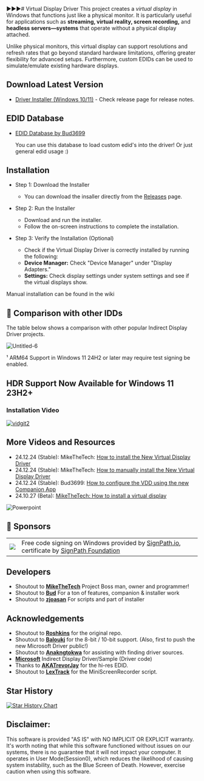 ▶️▶️▶️# Virtual Display Driver
This project creates a _virtual display_ in Windows that functions just like a physical monitor. It is particularly useful for applications such as **streaming, virtual reality, screen recording,** and **headless servers—systems** that operate without a physical display attached. 

Unlike physical monitors, this virtual display can support resolutions and refresh rates that go beyond standard hardware limitations, offering greater flexibility for advanced setups. Furthermore, custom EDIDs can be used to simulate/emulate existing hardware displays.

## Download Latest Version

- [Driver Installer (Windows 10/11)](https://github.com/VirtualDisplay/Virtual-Display-Driver/releases) - Check release page for release notes.

## EDID Database
- [EDID Database by Bud3699](https://edid.mikethetech.com/)

  You can use this database to load custom edid's into the driver! Or just general edid usage :) 

## Installation

- Step 1: Download the Installer
   - You can download the insaller directly from the [Releases](https://github.com/VirtualDisplay/Virtual-Display-Driver/releases) page.

- Step 2: Run the Installer
   - Download and run the installer.
   - Follow the on-screen instructions to complete the installation.

- Step 3: Verify the Installation (Optional)
   - Check if the Virtual Display Driver is correctly installed by running the following:
   - **Device Manager:** Check "Device Manager" under "Display Adapters."
   - **Settings:** Check display settings under system settings and see if the virtual displays show.

Manual installation can be found in the wiki

## 🤔 Comparison with other IDDs

The table below shows a comparison with other popular Indirect Display Driver
projects.

![Untitled-6](https://github.com/user-attachments/assets/98ccb915-5a94-42f9-818b-213ceef4c3ac)

¹ ARM64 Support in Windows 11 24H2 or later may require test signing be enabled.

## HDR Support Now Available for Windows 11 23H2+ 

### Installation Video

[![vidgit2](https://github.com/user-attachments/assets/f9135092-55dc-4311-bc9a-ebbbfbe60a85)](https://youtu.be/Oz_cfbfUx0E)

## More Videos and Resources
- 24.12.24 (Stable): MikeTheTech: [How to install the New Virtual Display Driver](https://youtu.be/Oz_cfbfUx0E)
- 24.12.24 (Stable): MikeTheTech: [How to manually install the New Virtual Display Driver](https://youtu.be/sM9rNJWssAI)
- 24.12.24 (Stable): Bud3699: [How to configure the VDD using the new Companion App](https://youtu.be/p_gfjE_cwjk)
- 24.10.27 (Beta): [MikeTheTech: How to install a virtual display](https://youtu.be/byfBWDnToYk "How to install a virtual display")

![Powerpoint](https://github.com/user-attachments/assets/9ac05776-36e1-4ba1-ac52-3f189dbd7730)

## 🤝 Sponsors

<table>
  <tr>
    <td><img src="https://github.com/user-attachments/assets/ca93d971-67dc-41dd-b945-ab4f372ea72a" /></td>
    <td>Free code signing on Windows provided by <a href="https://signpath.io">SignPath.io</a>, certificate by <a href="https://signpath.org">SignPath Foundation</a></td>
  </tr>
</table>

## Developers

- Shoutout to **[MikeTheTech](https://github.com/itsmikethetech)** Project Boss man, owner and programmer!
- Shoutout to **[Bud](https://github.com/bud3699)** For a ton of features, companion & installer work
- Shoutout to **[zjoasan](https://github.com/zjoasan)** For scripts and part of installer

## Acknowledgements

- Shoutout to **[Roshkins](https://github.com/roshkins/IddSampleDriver)** for the original repo.
- Shoutout to **[Baloukj](https://github.com/baloukj/IddSampleDriver)** for the 8-bit / 10-bit support. (Also, first to push the new Microsoft Driver public!)
- Shoutout to **[Anakngtokwa](https://github.com/Anakngtokwa)** for assisting with finding driver sources.
- **[Microsoft](https://github.com/microsoft/Windows-driver-samples/tree/master/video/IndirectDisplay)** Indirect Display Driver/Sample (Driver code)
- Thanks to **[AKATrevorJay](https://github.com/akatrevorjay/edid-generator)** for the hi-res EDID.
- Shoutout to **[LexTrack](https://github.com/lextrack/)** for the MiniScreenRecorder script. 

## Star History

[![Star History Chart](https://api.star-history.com/svg?repos=VirtualDisplay/Virtual-Display-Driver&type=Date)](https://star-history.com/#VirtualDisplay/Virtual-Display-Driver&Date)

## Disclaimer:

This software is provided "AS IS" with NO IMPLICIT OR EXPLICIT warranty. It's worth noting that while this software functioned without issues on our systems, there is no guarantee that it will not impact your computer. It operates in User Mode(Session0), which reduces the likelihood of causing system instability, such as the Blue Screen of Death. However, exercise caution when using this software.
